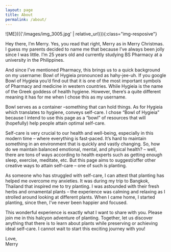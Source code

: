 ```yaml
---
layout: page
title: About 
permalink: /about/
---
```


![ME]({{'/images/img_3005.jpg' | relative_url}}){:class="img-resposive"}

Hey there, I’m Merry. Yes, you read that right, Merry as in Merry Christmas. I guess my parents decided to name me that because I’ve always been jolly since I was little. I’m 25 years old and currently studying BS Pharmacy at a university in the Philippines.

And since I’ve mentioned Pharmacy, this brings us to a quick background on my username: Bowl of Hygieia pronounced as hahy-jee-uh. If you google Bowl of Hygieia you’d find out that it is one of the most important symbols of Pharmacy and medicine in western countries. While Hygieia is the name of the Greek goddess of health hygiene. However, there’s a quite different meaning it has for me when I chose this as my username.

Bowl serves as a container –something that can hold things. As for Hygieia which translates to hygiene, conveys self-care. I chose “Bowl of Hygieia” because I intend to use this page as a “bowl” of resources that will (hopefully) help people attain optimal self-care.

Self-care is very crucial to our health and well-being, especially in this modern time – where everything is fast-paced. It’s hard to maintain something in an environment that is quickly and vastly changing. So, how do we maintain balanced emotional, mental, and physical health? – well, there are tons of ways according to health experts such as getting enough sleep, exercise, meditate, etc. But this page aims to suggest/offer other creative ways to attain self-care – one of such is planting.

As someone who has struggled with self-care, I can attest that planting has helped me overcome my anxieties. It was during my trip to Bangkok, Thailand that inspired me to try planting. I was astounded with their fresh herbs and ornamental plants – the experience was calming and relaxing as I strolled around looking at different plants. When I came home, I started planting, since then, I’ve never been happier and focused.

This wonderful experience is exactly what I want to share with you. Please join me in this halcyon adventure of planting. Together, let us discover anything that there is to learn about plants while preserving or achieving ideal self-care. I cannot wait to start this exciting journey with you!

<div>Love,</div>
<div class="signature">Merry</div>
